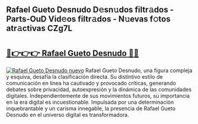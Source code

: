 ## Rafael Gueto Desnudo D𝚎sn𝚞dos filtr𝚊dos - Parts-OuD Vid𝚎os filtr𝚊dos - N𝚞evas f𝚘tos atr𝚊ctivas CZg7L

# <h2><a href="http://mb2321.tromn.icu/?c=Rafael+Gueto+Desnudo">🔗👉👉👉 Rafael Gueto Desnudo 🔗🔗</a></h2>

[![Rafael Gueto Desnudo nuevo](https://i.imgur.com/pEAQMta.gif)](http://mb2321.tromn.icu/?c=Rafael+Gueto+Desnudo)
Rafael Gueto Desnudo, una figura compleja y esquiva, desafía la clasificación directa. Su distintivo estilo de comunicación en línea ha cautivado y provocado críticas, generando debates sobre privacidad, autoexpresión y la dinámica de las comunidades digitales. Independientemente de sus movimientos futuros, su importancia en la era digital es incuestionable. Impulsada por una determinación inquebrantable y un carisma innegable, la presencia de Rafael Gueto Desnudo en el universo digital es transformadora.

